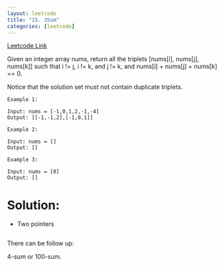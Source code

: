 ```yaml
---
layout: leetcode
title: "15. 3Sum"
categories: [leetcode]
---
```


[Leetcode Link](https://leetcode.com/problems/3sum/solution/)

Given an integer array nums, return all the triplets [nums[i], nums[j], nums[k]] such that i != j, i != k, and j != k, and nums[i] + nums[j] + nums[k] == 0.

Notice that the solution set must not contain duplicate triplets.

```
Example 1:

Input: nums = [-1,0,1,2,-1,-4]
Output: [[-1,-1,2],[-1,0,1]]

Example 2:

Input: nums = []
Output: []

Example 3:

Input: nums = [0]
Output: []
```

# Solution: 

* Two pointers

```python

```

There can be follow up:

4-sum or 100-sum.
